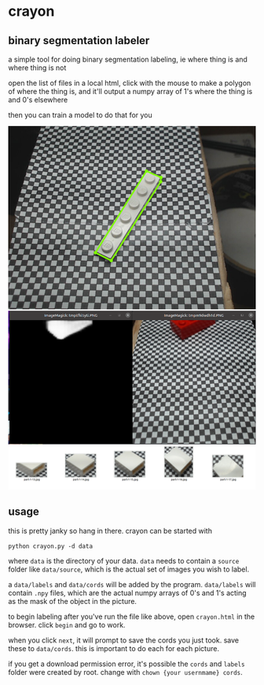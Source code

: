 # crayon
## binary segmentation labeler

a simple tool for doing binary segmentation labeling, ie where thing is and where thing is not

open the list of files in a local html, click with the mouse to make a polygon of where the thing is, and it'll output a numpy array of 1's where the thing is and 0's elsewhere

then you can train a model to do that for you

![alt text](https://raw.githubusercontent.com/spencerhhubert/crayon/main/assets/example_pic3.png)
![alt text](https://raw.githubusercontent.com/spencerhhubert/crayon/main/assets/example_pic1.png)
![alt text](https://raw.githubusercontent.com/spencerhhubert/crayon/main/assets/example_pic4.png)

## usage

this is pretty janky so hang in there. crayon can be started with
```
python crayon.py -d data
```
where `data` is the directory of your data. `data` needs to contain a `source` folder like `data/source`, which is the actual set of images you wish to label.

a `data/labels` and `data/cords` will be added by the program. `data/labels` will contain `.npy` files, which are the actual numpy arrays of 0's and 1's acting as the mask of the object in the picture.

to begin labeling after you've run the file like above, open `crayon.html` in the browser. click `begin` and go to work.

when you click `next`, it will prompt to save the cords you just took. save these to `data/cords`. this is important to do each for each picture.

if you get a download permission error, it's possible the `cords` and `labels` folder were created by root. change with `chown {your usernmame} cords`.
